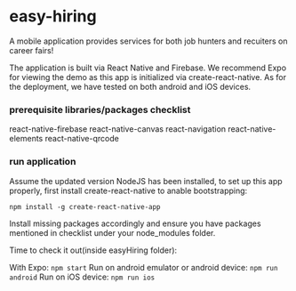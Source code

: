 # easy-hiring
A mobile application provides services for both job hunters and recuiters on career fairs! 

The application is built via React Native and Firebase. We recommend Expo for viewing the demo as this app is initialized via create-react-native. As for the deployment, we have tested on both android and iOS devices. 

### prerequisite libraries/packages checklist 
 react-native-firebase
 react-native-canvas
 react-navigation
 react-native-elements
 react-native-qrcode
 
### run application
Assume the updated version NodeJS has been installed, to set up this app properly, first install create-react-native to anable bootstrapping:

`npm install -g create-react-native-app` 


Install missing packages accordingly and ensure you have packages mentioned in checklist under your node_modules folder. 


Time to check it out(inside easyHiring folder): 

  With Expo: `npm start` 
  Run on android emulator or android device: `npm run android`
  Run on iOS device: `npm run ios`
  
  

